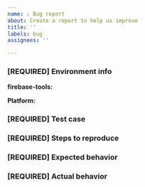```yaml
---
name: ⚠️ Bug report
about: Create a report to help us improve
title: ''
labels: bug
assignees: ''

---
```


<!--
Thank you for contributing to the Firebase community!

Think you found a bug?
=======================
Yeah, we're definitely not perfect! Please use this template and include a minimal repro when opening the issue. If you know how to solve the issue, please create a Pull Request, and we'd be happy to review it!

Have a usage question?
=======================
We get lots of those and we love helping you, but GitHub is not the best place for them and they will be closed. Please take a look at the guide first: https://firebase.google.com/docs/cli/

If the official documentation doesn't help, try asking through our official support channel: https://firebase.google.com/support/

Additional locations to check for solutions or assistance from the community:
- Stack Overflow: https://stackoverflow.com/
- Firebase Slack Community: https://firebase.community/

*Please avoid duplicate posting across multiple channels!*

Have a feature request?
========================
Great, we love hearing how we can improve our products! However, do not use this template to submit a feature request. Please submit your feature requests to: https://firebase.google.com/support/contact/bugs-features/
-->

### [REQUIRED] Environment info

<!-- What version of the Firebase CLI (`firebase-tools`) are you using? Note that your issue may already be fixed in the latest versions. The latest version can be found at https://github.com/firebase/firebase-tools/releases -->

<!-- Output of `firebase --version` -->
**firebase-tools:**

<!-- e.g. macOS, Windows, Ubuntu -->
**Platform:**

### [REQUIRED] Test case

<!-- Provide a minimal, complete, and verifiable example (http://stackoverflow.com/help/mcve) -->

### [REQUIRED] Steps to reproduce

<!-- Provide the steps needed to reproduce the issue with the above test case. -->

### [REQUIRED] Expected behavior

<!-- What is the expected behavior? -->

### [REQUIRED] Actual behavior

<!-- Run the command with --debug flag, and include the logs below. -->
